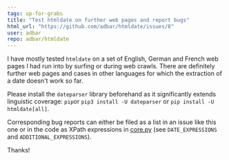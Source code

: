 ```yaml
---
tags: up-for-grabs
title: "Test htmldate on further web pages and report bugs"
html_url: "https://github.com/adbar/htmldate/issues/8"
user: adbar
repo: adbar/htmldate
---
```


I have mostly tested `htmldate` on a set of  English, German and French web pages I had run into by surfing or during web crawls. There are definitely further web pages and cases in other languages for which the extraction of a date doesn't work so far.

Please install the `dateparser` library beforehand as it significantly extends linguistic coverage: `pip`or `pip3 install -U dateparser` or `pip install -U htmldate[all]`.

Corresponding bug reports can either be filed as a list in an issue like this one or in the code as XPath expressions in [core.py](https://github.com/adbar/htmldate/blob/master/htmldate/core.py#L48) (see `DATE_EXPRESSIONS` and `ADDITIONAL_EXPRESSIONS`).

Thanks!